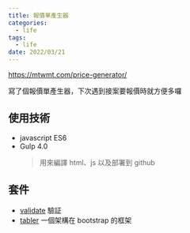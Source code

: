 ```yaml
---
title: 報價單產生器
categories:
  - life
tags:
  - life
date: 2022/03/21
---
```


https://mtwmt.com/price-generator/

寫了個報價單產生器，下次遇到接案要報價時就方便多囉

## 使用技術

- javascript ES6
- Gulp 4.0
  > 用來編譯 html、js 以及部署到 github

## 套件

- [validate](http://validatejs.org/) 驗証
- [tabler](https://tabler.io/) 一個架構在 bootstrap 的框架
